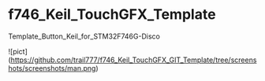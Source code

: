 # f746_Keil_TouchGFX_Template
Template_Button_Keil_for_STM32F746G-Disco

![pict]
(https://github.com/trail777/f746_Keil_TouchGFX_GIT_Template/tree/screenshots/screenshots/man.png)

